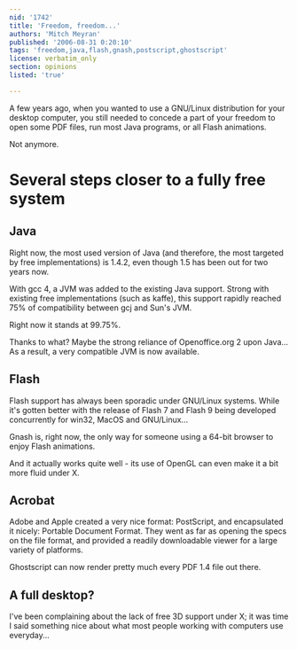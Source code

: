 ```yaml
---
nid: '1742'
title: 'Freedom, freedom...'
authors: 'Mitch Meyran'
published: '2006-08-31 0:20:10'
tags: 'freedom,java,flash,gnash,postscript,ghostscript'
license: verbatim_only
section: opinions
listed: 'true'

---
```

A few years ago, when you wanted to use a GNU/Linux distribution for your desktop computer, you still needed to concede a part of your freedom to open some PDF files, run most Java programs, or all Flash animations.

Not anymore.


<!--break-->



# Several steps closer to a fully free system


## Java

Right now, the most used version of Java (and therefore, the most targeted by free implementations) is 1.4.2, even though 1.5 has been out for two years now.

With gcc 4, a JVM was added to the existing Java support. Strong with existing free implementations (such as kaffe), this support rapidly reached 75% of compatibility between gcj and Sun's JVM.

Right now it stands at 99.75%.

Thanks to what? Maybe the strong reliance of Openoffice.org 2 upon Java... As a result, a very compatible JVM is now available.


## Flash

Flash support has always been sporadic under GNU/Linux systems. While it's gotten better with the release of Flash 7 and Flash 9 being developed concurrently for win32, MacOS and GNU/Linux...

Gnash is, right now, the only way for someone using a 64-bit browser to enjoy Flash animations.

And it actually works quite well - its use of OpenGL can even make it a bit more fluid under X.


## Acrobat

Adobe and Apple created a very nice format: PostScript, and encapsulated it nicely: Portable Document Format. They went as far as opening the specs on the file format, and provided a readily downloadable viewer for a large variety of platforms.

Ghostscript can now render pretty much every PDF 1.4 file out there.


## A full desktop?

I've been complaining about the lack of free 3D support under X; it was time I said something nice about what most people working with computers use everyday...

